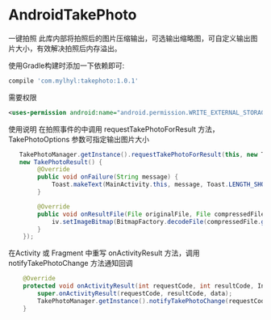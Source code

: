 # AndroidTakePhoto
一键拍照
此库内部将拍照后的图片压缩输出，可选输出缩略图，可自定义输出图片大小，有效解决拍照后内存溢出。


使用Gradle构建时添加一下依赖即可:
```javascript
compile 'com.mylhyl:takephoto:1.0.1'
```

需要权限
```xml
<uses-permission android:name="android.permission.WRITE_EXTERNAL_STORAGE" />
```

使用说明
在拍照事件的中调用 requestTakePhotoForResult 方法，TakePhotoOptions 参数可指定输出图片大小
```java
   TakePhotoManager.getInstance().requestTakePhotoForResult(this, new TakePhotoOptions.Builder().build(),
   new TakePhotoResult() {
        @Override
        public void onFailure(String message) {
            Toast.makeText(MainActivity.this, message, Toast.LENGTH_SHORT).show();
        }

        @Override
        public void onResultFile(File originalFile, File compressedFile) {
            iv.setImageBitmap(BitmapFactory.decodeFile(compressedFile.getAbsolutePath()));
        }
    });
```
在Activity 或 Fragment 中重写 onActivityResult 方法，调用 notifyTakePhotoChange 方法通知回调
```java
    @Override
    protected void onActivityResult(int requestCode, int resultCode, Intent data) {
        super.onActivityResult(requestCode, resultCode, data);
        TakePhotoManager.getInstance().notifyTakePhotoChange(requestCode,resultCode,data);
    }
```
